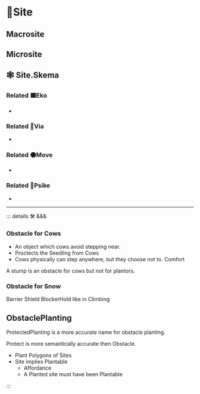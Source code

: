 # 🔻<via>Site</via>

## Macrosite

## Microsite

## 🕸 Site.Skema

### Related 🟩<eko>Eko</eko>

-

### Related 🔻<via>Via</via>

-

### Related 🟠<move>Move</move>

-

### Related 💜<psike>Psike</psike>

-

---

<!-- =================================================== -->
<!-- =================================================== -->
<!-- =================================================== -->
<!-- =================================================== -->
<!-- =================================================== -->
::: details 🛠 <dev>&&&</dev>

### Obstacle for Cows

- An object which cows avoid stepping near.
- Proctects the Seedling from Cows
- Cows physically can step anywhere, but they choose not to. Comfort

A stump is an obstacle for cows but not for plantors.

### Obstacle for Snow

Barrier
Shield
<eko>BlockerHold</eko> like in Climbing

## ObstaclePlanting

ProtectedPlanting is a more accurate name for obstacle planting.

Protect is more semantically accurate then Obstacle.
- Plant Polygons of Sites
- Site implies Plantable
    - Affordance
    - A Planted site must have been Plantable

:::
